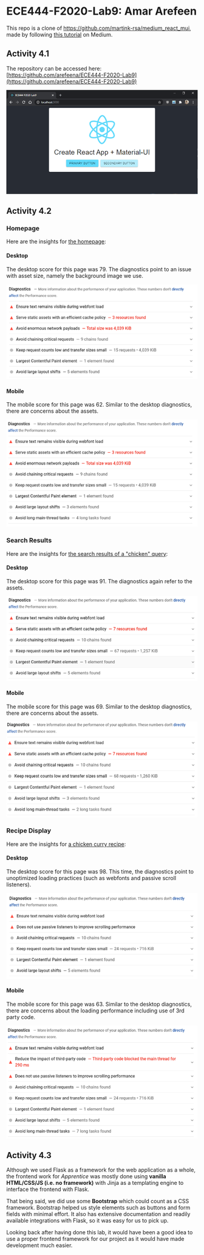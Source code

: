 # ECE444-F2020-Lab9: Amar Arefeen

This repo is a clone of https://github.com/martink-rsa/medium_react_mui, made by following [this tutorial](https://medium.com/@martink_rsa/creating-a-react-app-with-create-react-app-and-material-ui-380985fc2b19) on Medium.

## Activity 4.1

The repository can be accessed here: [https://github.com/arefeena/ECE444-F2020-Lab9](https://github.com/arefeena/ECE444-F2020-Lab9)

![Screenshot of the running application](/docs/lab-9-activity-1-success.png)

## Activity 4.2

### Homepage

Here are the insights for [the homepage](http://localghosts.eastus.cloudapp.azure.com/):

#### Desktop

The desktop score for this page was 79. The diagnostics point to an issue with asset size, namely the background image we use.

![Desktop diagnostics](/docs/lab-9-activity-2-diagnostic-1-d.png)

#### Mobile

The mobile score for this page was 62. Similar to the desktop diagnostics, there are concerns about the assets.

![Mobile diagnostics](/docs/lab-9-activity-2-diagnostic-1-m.png)

### Search Results

Here are the insights for [the search results of a "chicken" query](http://localghosts.eastus.cloudapp.azure.com/search?query=chicken):

#### Desktop

The desktop score for this page was 91. The diagnostics again refer to the assets.

![Desktop diagnostics](/docs/lab-9-activity-2-diagnostic-2-d.png)

#### Mobile

The mobile score for this page was 69. Similar to the desktop diagnostics, there are concerns about the assets.

![Mobile diagnostics](/docs/lab-9-activity-2-diagnostic-2-m.png)

### Recipe Display

Here are the insights for [a chicken curry recipe](http://localghosts.eastus.cloudapp.azure.com/recipe/E23i3nUBUZACkMsevuzz):

#### Desktop

The desktop score for this page was 98. This time, the diagnostics point to unoptimized loading practices (such as webfonts and passive scroll listeners).

![Desktop diagnostics](/docs/lab-9-activity-2-diagnostic-3-d.png)

#### Mobile

The mobile score for this page was 63. Similar to the desktop diagnostics, there are concerns about the loading performance including use of 3rd party code.

![Mobile diagnostics](/docs/lab-9-activity-2-diagnostic-3-m.png)

## Activity 4.3

Although we used Flask as a framework for the web application as a whole, the frontend work for _Apprentice_ was mostly done using **vanilla HTML/CSS/JS (i.e. no framework)** with Jinja as a templating engine to interface the frontend with Flask.

That being said, we did use some **Bootstrap** which could count as a CSS framework. Bootstrap helped us style elements such as buttons and form fields with minimal effort. It also has extensive documentation and readily available integrations with Flask, so it was easy for us to pick up.

Looking back after having done this lab, it would have been a good idea to use a proper frontend framework for our project as it would have made development much easier.